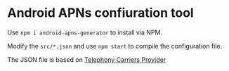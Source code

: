 # Android APNs confiuration tool

Use `npm i android-apns-generator` to install via NPM.

Modify the `src/*.json` and use `npm start` to compile the configuration file.

The JSON file is based on [Telephony Carriers Provider](https://developer.android.com/reference/android/provider/Telephony.Carriers.html)
